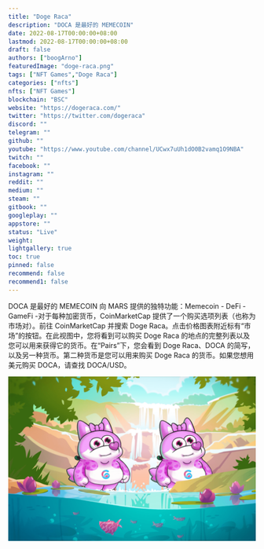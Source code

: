 ```yaml
---
title: "Doge Raca"
description: "DOCA 是最好的 MEMECOIN"
date: 2022-08-17T00:00:00+08:00
lastmod: 2022-08-17T00:00:00+08:00
draft: false
authors: ["boogArno"]
featuredImage: "doge-raca.png"
tags: ["NFT Games","Doge Raca"]
categories: ["nfts"]
nfts: ["NFT Games"]
blockchain: "BSC"
website: "https://dogeraca.com/"
twitter: "https://twitter.com/dogeraca"
discord: ""
telegram: ""
github: ""
youtube: "https://www.youtube.com/channel/UCwx7uUh1dO0B2vamq1O9NBA"
twitch: ""
facebook: ""
instagram: ""
reddit: ""
medium: ""
steam: ""
gitbook: ""
googleplay: ""
appstore: ""
status: "Live"
weight: 
lightgallery: true
toc: true
pinned: false
recommend: false
recommend1: false
---
```

DOCA 是最好的 MEMECOIN
向 MARS 提供的独特功能：Memecoin - DeFi - GameFi -对于每种加密货币，CoinMarketCap 提供了一个购买选项列表（也称为市场对）。前往 CoinMarketCap 并搜索 Doge Raca。点击价格图表附近标有“市场”的按钮。在此视图中，您将看到可以购买 Doge Raca 的地点的完整列表以及您可以用来获得它的货币。在“Pairs”下，您会看到 Doge Raca、DOCA 的简写，以及另一种货币。第二种货币是您可以用来购买 Doge Raca 的货币。如果您想用美元购买 DOCA，请查找 DOCA/USD。

![dogeraca-dapp-games-bsc-image1_4f8a835838517833bcb19395bdba3b5c](dogeraca-dapp-games-bsc-image1_4f8a835838517833bcb19395bdba3b5c.png)